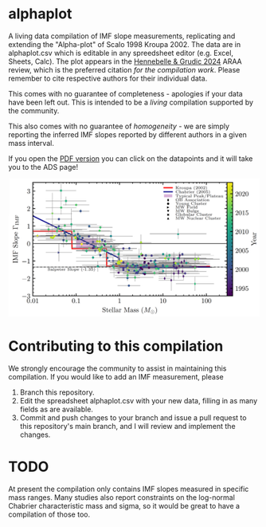 # alphaplot
A living data compilation of IMF slope measurements, replicating and extending the "Alpha-plot" of Scalo 1998 Kroupa 2002. The data are in alphaplot.csv which is editable in any spreedsheet editor (e.g. Excel, Sheets, Calc). The plot appears in the [Hennebelle & Grudic 2024](https://arxiv.org/abs/2404.07301v1) ARAA review, which is the preferred citation *for the compilation work*. Please remember to cite respective authors for their individual data.

This comes with no guarantee of completeness - apologies if your data have been left out. This is intended to be a *living* compilation supported by the community.

This also comes with no guarantee of *homogeneity* - we are simply reporting the inferred IMF slopes reported by different authors in a given mass interval.

If you open the [PDF version](https://data.obs.carnegiescience.edu/starforge/IMF_AlphaPlot.pdf) you can click on the datapoints and it will take you to the ADS page!

![](alphaplot.png)

# Contributing to this compilation

We strongly encourage the community to assist in maintaining this compilation. If you would like to add an IMF measurement, please 

1. Branch this repository.
2. Edit the spreadsheet alphaplot.csv with your new data, filling in as many fields as are available.
3. Commit and push changes to your branch and issue a pull request to this repository's main branch, and I will review and implement the changes.

# TODO
At present the compilation only contains IMF slopes measured in specific mass ranges. Many studies also report constraints on the log-normal Chabrier characteristic mass and sigma, so it would be great to have a compilation of those too.
